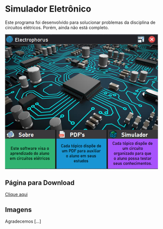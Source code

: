 # Simulador Eletrônico
Este programa foi desenvolvido para solucionar problemas da disciplina de circuitos elétricos. Porém, ainda não está completo.

![Uma janela](https://github.com/JOAO-VFG/Interface-Roteiros/blob/main/Images/1.png)

## Página para Download
[Clique aqui](https://hdg-gabriel.github.io/Teste/)

## Imagens 
Agradecemos [...]
